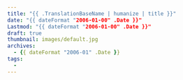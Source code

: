 ```yaml
---
title: "{{ .TranslationBaseName | humanize | title }}"
date: "{{ dateFormat "2006-01-00" .Date }}"
Lastmod: "{{ dateFormat "2006-01-00" .Date }}"
draft: true
thumbnail: images/default.jpg
archives:
  - {{ dateFormat "2006-01" .Date }}
tags:
  - 
---
```

